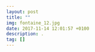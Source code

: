```yaml
---
layout: post
title: ""
img: fontaine_12.jpg
date: 2017-11-14 12:01:57 +0100
description: .
tag: []
---
```



